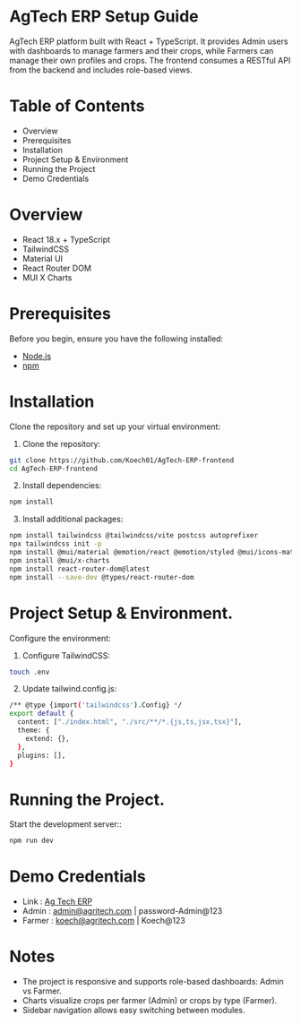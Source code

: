# AgTech ERP Setup Guide
AgTech ERP platform built with React + TypeScript. It provides Admin users with dashboards to manage farmers and their crops, while Farmers can manage their own profiles and crops. The frontend consumes a RESTful API from the backend and includes role-based views.


# Table of Contents 
 - Overview 
 - Prerequisites
 - Installation
 - Project Setup & Environment
 - Running the Project
 - Demo Credentials


# Overview
  - React 18.x + TypeScript
  - TailwindCSS
  - Material UI 
  - React Router DOM
  - MUI X Charts


# Prerequisites
Before you begin, ensure you have the following installed:
- [Node.js](https://nodejs.org/en/download/current)
- [npm](https://www.npmjs.com/) 


# Installation
Clone the repository and set up your virtual environment:

1. Clone the repository:
```bash
git clone https://github.com/Koech01/AgTech-ERP-frontend
cd AgTech-ERP-frontend 
```

2. Install dependencies:
```bash
npm install
```

3. Install additional packages:
```bash
npm install tailwindcss @tailwindcss/vite postcss autoprefixer
npx tailwindcss init -p
npm install @mui/material @emotion/react @emotion/styled @mui/icons-material
npm install @mui/x-charts
npm install react-router-dom@latest
npm install --save-dev @types/react-router-dom
```

# Project Setup & Environment.
Configure the environment:

1. Configure TailwindCSS:
```bash
touch .env 
```

2. Update tailwind.config.js:
```bash
/** @type {import('tailwindcss').Config} */
export default {
  content: ["./index.html", "./src/**/*.{js,ts,jsx,tsx}"],
  theme: {
    extend: {},
  },
  plugins: [],
}
```

# Running the Project.

Start the development server::
```bash
npm run dev 
```

# Demo Credentials
  - Link   : [Ag Tech ERP](https://ag-tech-erp-frontend-deploy.vercel.app/)
  - Admin  : admin@agritech.com | password-Admin@123
  - Farmer : koech@agritech.com | Koech@123

# Notes
- The project is responsive and supports role-based dashboards: Admin vs Farmer.
- Charts visualize crops per farmer (Admin) or crops by type (Farmer).
- Sidebar navigation allows easy switching between modules. 